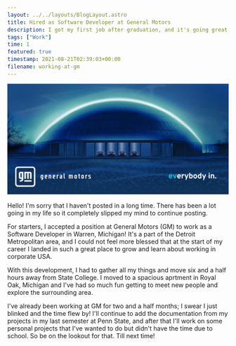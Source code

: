 ```yaml
---
layout: ../../layouts/BlogLayout.astro
title: Hired as Software Developer at General Motors
description: I got my first job after graduation, and it's going great!
tags: ["Work"]
time: 1
featured: true
timestamp: 2021-08-21T02:39:03+00:00
filename: working-at-gm
---
```


![GM](/src/images/blog/general_motors.jpg)

Hello! I'm sorry that I haven't posted in a long time. There has been a lot going in my life so it completely slipped my mind to continue posting.

For starters, I accepted a position at General Motors (GM) to work as a Software Developer in Warren, Michigan! It's a part of the Detroit Metropolitan area, and I could not feel more blessed that at the start of my career I landed in such a great place to grow and learn about working in corporate USA.

With this development, I had to gather all my things and move six and a half hours away from State College. I moved to a spacious aprtment in Royal Oak, Michigan and I've had so much fun getting to meet new people and explore the surrounding area.

I've already been working at GM for two and a half months; I swear I just blinked and the time flew by! I'll continue to add the documentation from my projects in my last semester at Penn State, and after that I'll work on some personal projects that I've wanted to do but didn't have the time due to school. So be on the lookout for that. Till next time!
